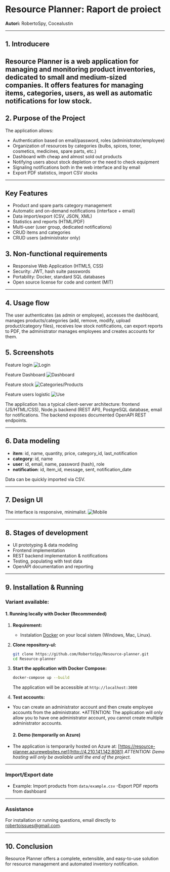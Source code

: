 # Resource Planner: Raport de proiect

**Autori:** RobertoSpy, CoceaIustin 


---

## 1. Introducere

Resource Planner is a web application for managing and monitoring product inventories, dedicated to small and medium-sized companies. It offers features for managing items, categories, users, as well as automatic notifications for low stock.
---

## 2. Purpose of the Project

The application allows:
- Authentication based on email/password, roles (administrator/employee)
- Organization of resources by categories (bulbs, spices, toner, cosmetics, medicines, spare parts, etc.)
- Dashboard with cheap and almost sold out products
- Notifying users about stock depletion or the need to check equipment
- Signaling notifications both in the web interface and by email
- Export PDF statistics, import CSV stocks


---

## Key Features

- Product and spare parts category management
- Automatic and on-demand notifications (interface + email)
- Data import/export (CSV, JSON, XML)
- Statistics and reports (HTML/PDF)
- Multi-user (user group, dedicated notifications)
- CRUD items and categories
- CRUD users (administrator only)


## 3. Non-functional requirements

- Responsive Web Application (HTML5, CSS)
- Security: JWT, hash suite passwords
- Portability: Docker, standard SQL databases
- Open source license for code and content (MIT)
---

## 4. Usage flow

The user authenticates (as admin or employee), accesses the dashboard, manages products/categories (add, remove, modify, upload product/category files), 
receives low stock notifications, can export reports to PDF, the administrator manages employees and creates accounts for them.


## 5. Screenshots

Feature login
![Login](docs/login.png) 

Feature Dashboard
![Dashboard](docs/dashboard.png)  

Feature stock
![Categories/Products](docs/stock.png) 

Feature users logistic
![Use](docs/users.png) 

The application has a typical client-server architecture: frontend (JS/HTML/CSS), Node.js backend (REST API), PostgreSQL database, email for notifications. The backend exposes documented OpenAPI REST endpoints.

---

## 6. Data modeling

- **item**: id, name, quantity, price, category_id, last_notification
- **category**: id, name
- **user**: id, email, name, password (hash), role
- **notification**: id, item_id, message, sent, notification_date

Data can be quickly imported via CSV.

---

## 7. Design UI

The interface is responsive, minimalist.
![Mobile](docs/mobile.png) 


---

## 8. Stages of development

- UI prototyping & data modeling
- Frontend implementation 
- REST backend implementation & notifications
- Testing, populating with test data
- OpenAPI documentation and reporting

---

## 9. Installation & Running

### Variant available:

#### 1. **Running locally with Docker (Recommended)**
1. **Requirement:**  
   - Instalation [Docker](https://www.docker.com/get-started) on your local sistem  (Windows, Mac, Linux).
2. **Clone repository-ul:**
   ```bash
   git clone https://github.com/RobertoSpy/Resource-planner.git
   cd Resource-planner
   ```
3. **Start the application with Docker Compose:**
   ```bash
   docker-compose up --build
   ```
   The application will be accessible at `http://localhost:3000` 

4. **Test accounts:**
- You can create an administrator account and then create employee accounts from the administrator. *ATTENTION: The application will only allow you to have one administrator account, you cannot create multiple administrator accounts.

  #### 2. **Demo (temporarily on Azure)**
- The application is temporarily hosted on Azure at: 
  [https://resource-planner.azurewebsites.net](http://4.210.141.142:8081)
*ATTENTION: Demo hosting will only be available until the end of the project.*

---

### **Import/Export date**
- Example: Import products from `data/example.csv`
-Export PDF reports from dashboard

---

### **Assistance**
For installation or running questions, email directly to [robertoissues@gmail.com](mailto:robertoissues@gmail.com).

---

## 10. Conclusion

Resource Planner offers a complete, extensible, and easy-to-use solution for resource management and automated inventory notification.
